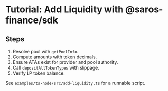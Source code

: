 # Tutorial: Add Liquidity with @saros-finance/sdk

## Steps
1. Resolve pool with `getPoolInfo`.
2. Compute amounts with token decimals.
3. Ensure ATAs exist for provider and pool authority.
4. Call `depositAllTokenTypes` with slippage.
5. Verify LP token balance.

See `examples/ts-node/src/add-liquidity.ts` for a runnable script.
